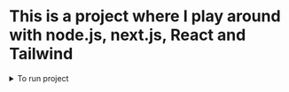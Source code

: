 # This is a project where I play around with node.js, next.js, React and Tailwind


<details>
<summary>To run project</summary>

<p> - npm i in both backend, frontend and root project, and then you can do npm run dev in root folder to run both BE and FE simultaneously. </p>
<p> - In Backend: run npm i dotenv, copy my .env.example and make a real .env with a real secret.
<p> - Frontend runs on localhost:3000, click on login and login to see all of my test users  </p>
<p> - To log in I have 3 test-users. Use for example sophia@example.com with password "password123" to log in </p>

</details>
